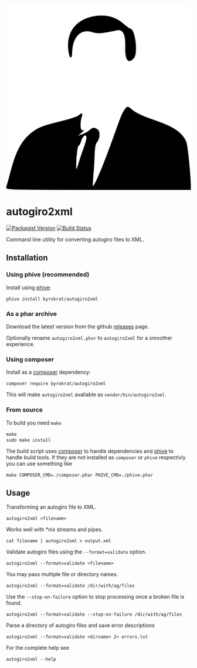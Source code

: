 ![byrokrat](res/logo.svg)

# autogiro2xml

[![Packagist Version](https://img.shields.io/packagist/v/byrokrat/autogiro2xml.svg?style=flat-square)](https://packagist.org/packages/byrokrat/autogiro2xml)
[![Build Status](https://img.shields.io/travis/byrokrat/autogiro2xml/master.svg?style=flat-square)](https://travis-ci.com/github/byrokrat/autogiro2xml)

Command line utility for converting autogiro files to XML.

## Installation

### Using phive (recommended)

Install using [phive][1]:

```shell
phive install byrokrat/autogiro2xml
```

### As a phar archive

Download the latest version from the github [releases][2] page.

Optionally rename `autogiro2xml.phar` to `autogiro2xml` for a smoother experience.

### Using composer

Install as a [composer][3] dependency:

```shell
composer require byrokrat/autogiro2xml
```

This will make `autogiro2xml` avaliable as `vendor/bin/autogiro2xml`.

### From source

To build you need `make`

```shell
make
sudo make install
```

The build script uses [composer][3] to handle dependencies and [phive][1] to
handle build tools. If they are not installed as `composer` or `phive`
respectivly you can use something like

```shell
make COMPOSER_CMD=./composer.phar PHIVE_CMD=./phive.phar
```

## Usage

Transforming an autogiro file to XML.

```shell
autogiro2xml <filename>
```

Works well with \*nix streams and pipes.

```shell
cat filename | autogiro2xml > output.xml
```

Validate autogiro files using the `--format=validate` option.

```shell
autogiro2xml --format=validate <filename>
```

You may pass multiple file or directory names.

```shell
autogiro2xml --format=validate /dir/with/ag/files
```

Use the `--stop-on-failure` option to stop processing once a broken file is found.

```shell
autogiro2xml --format=validate --stop-on-failure /dir/with/ag/files
```

Parse a directory of autogiro files and save error descriptions

```shell
autogiro2xml --format=validate <dirname> 2> errors.txt
```

For the complete help see

```shell
autogiro2xml --help
```

[1]: <https://phar.io/>
[2]: <https://github.com/byrokrat/autogiro2xml/releases>
[3]: <https://getcomposer.org/>
